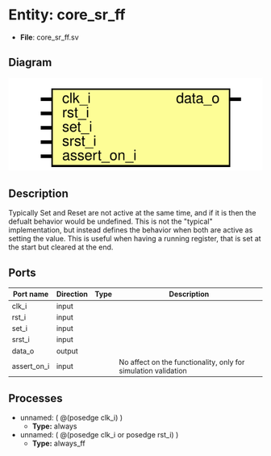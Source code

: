 
# Entity: core_sr_ff 
- **File**: core_sr_ff.sv

## Diagram
![Diagram](core_sr_ff.svg "Diagram")
## Description

Typically Set and Reset are not active at the same time, and if it is then the defualt behavior would be undefined. This is not the "typical" implementation, but instead defines the behavior when both are active as setting the value. This is useful when having a running register, that is set at the start but cleared at the end. 
## Ports

| Port name   | Direction | Type | Description                                                    |
| ----------- | --------- | ---- | -------------------------------------------------------------- |
| clk_i       | input     |      |                                                                |
| rst_i       | input     |      |                                                                |
| set_i       | input     |      |                                                                |
| srst_i      | input     |      |                                                                |
| data_o      | output    |      |                                                                |
| assert_on_i | input     |      | No affect on the functionality, only for simulation validation |

## Processes
- unnamed: ( @(posedge clk_i) )
  - **Type:** always
- unnamed: ( @(posedge clk_i or posedge rst_i) )
  - **Type:** always_ff
